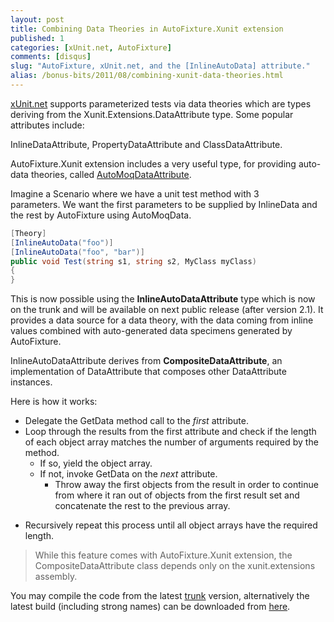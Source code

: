```yaml
---
layout: post
title: Combining Data Theories in AutoFixture.Xunit extension
published: 1
categories: [xUnit.net, AutoFixture]
comments: [disqus]
slug: "AutoFixture, xUnit.net, and the [InlineAutoData] attribute."
alias: /bonus-bits/2011/08/combining-xunit-data-theories.html
---
```

<p><a href="http://xunit.codeplex.com/" target="_blank" title="xUnit.net is a unit testing tool for the .NET Framework. Written by the original inventor of NUnit.">xUnit.net</a> supports parameterized tests via data theories which are types deriving from the Xunit.Extensions.DataAttribute type.&#0160;Some popular attributes include:</p>
<p>InlineDataAttribute,&#0160;PropertyDataAttribute and ClassDataAttribute.</p>
<p>AutoFixture.Xunit extension includes a very useful type, for providing auto-data theories, called&#0160;<a href="http://blog.ploeh.dk/2010/10/08/AutoDataTheoriesWithAutoFixture.aspx" target="_blank" title="AutoData Theories with AutoFixture">AutoMoqDataAttribute</a>.&#0160;</p>
<p>Imagine a Scenario where we have a unit test method with 3 parameters.&#0160;We want the first parameters to be supplied by InlineData and the rest by AutoFixture using AutoMoqData.</p>

```c#
[Theory]
[InlineAutoData("foo")]
[InlineAutoData("foo", "bar")]
public void Test(string s1, string s2, MyClass myClass)
{
}
```

<p>This is now possible using the <strong>InlineAutoDataAttribute</strong> type which is now on the trunk and will be available on next public release (after version 2.1).&#0160;It provides a data source for a data theory, with the data coming from inline values combined with auto-generated data specimens generated by AutoFixture.</p>
<p>InlineAutoDataAttribute derives from <strong>CompositeDataAttribute</strong>,&#0160;an implementation of DataAttribute that composes other DataAttribute instances.</p>
<p>Here is how it works:</p>
<ul>
<li>Delegate the GetData method call to the&#0160;<em>first</em>&#0160;attribute.</li>
<li>Loop through the results from the first attribute and check if the length of each object array matches the number of arguments required by the method.     
<ul>
<li>If so, yield the object array.</li>
<li>If not, invoke GetData on the&#0160;<em>next</em>&#0160;attribute.     
<ul>
<li>Throw away the first objects from the result in order to continue from where it ran out of objects from the first result set and concatenate the rest to the previous array.</li>
</ul>
</li>
</ul>
</li>
</ul>
<ul>
<li>Recursively repeat this process until all object arrays have the required length.</li>
</ul>
<blockquote>
<p>While this feature comes with AutoFixture.Xunit extension, the CompositeDataAttribute class depends only on the xunit.extensions assembly.</p>
</blockquote>
<p>You may compile the code from the latest&#0160;<a href="http://autofixture.codeplex.com/SourceControl/list/changesets" target="_blank" title="AutoFixture (changesets)">trunk</a>&#0160;version, alternatively&#0160;the latest build (including strong names) can be downloaded from&#0160;<a href="http://teamcity.codebetter.com/project.html?projectId=project129&amp;tab=projectOverview. " target="_blank">here</a>.</p>

